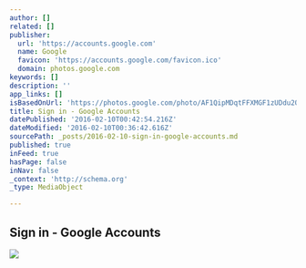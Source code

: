 ```yaml
---
author: []
related: []
publisher:
  url: 'https://accounts.google.com'
  name: Google
  favicon: 'https://accounts.google.com/favicon.ico'
  domain: photos.google.com
keywords: []
description: ''
app_links: []
isBasedOnUrl: 'https://photos.google.com/photo/AF1QipMDqtFFXMGF1zUDdu2Qy7cqyQ3GIF92OU_RejtP'
title: Sign in - Google Accounts
datePublished: '2016-02-10T00:42:54.216Z'
dateModified: '2016-02-10T00:36:42.616Z'
sourcePath: _posts/2016-02-10-sign-in-google-accounts.md
published: true
inFeed: true
hasPage: false
inNav: false
_context: 'http://schema.org'
_type: MediaObject

---
```

<article style=""><h1>Sign in - Google Accounts</h1><img src="https://ssl.gstatic.com/accounts/ui/avatar_2x.png" /></article>